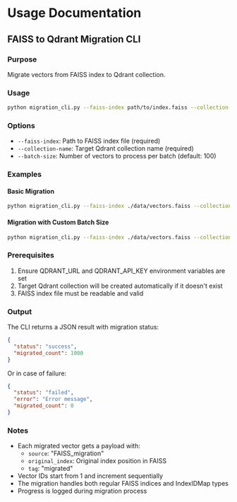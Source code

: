 # Usage Documentation

## FAISS to Qdrant Migration CLI

### Purpose
Migrate vectors from FAISS index to Qdrant collection.

### Usage

```bash
python migration_cli.py --faiss-index path/to/index.faiss --collection-name my_collection --batch-size 100
```

### Options

- `--faiss-index`: Path to FAISS index file (required)
- `--collection-name`: Target Qdrant collection name (required)
- `--batch-size`: Number of vectors to process per batch (default: 100)

### Examples

#### Basic Migration
```bash
python migration_cli.py --faiss-index ./data/vectors.faiss --collection-name documents
```

#### Migration with Custom Batch Size
```bash
python migration_cli.py --faiss-index ./data/vectors.faiss --collection-name documents --batch-size 50
```

### Prerequisites

1. Ensure QDRANT_URL and QDRANT_API_KEY environment variables are set
2. Target Qdrant collection will be created automatically if it doesn't exist
3. FAISS index file must be readable and valid

### Output

The CLI returns a JSON result with migration status:

```json
{
  "status": "success",
  "migrated_count": 1000
}
```

Or in case of failure:

```json
{
  "status": "failed",
  "error": "Error message",
  "migrated_count": 0
}
```

### Notes

- Each migrated vector gets a payload with:
  - `source`: "FAISS_migration"
  - `original_index`: Original index position in FAISS
  - `tag`: "migrated"
- Vector IDs start from 1 and increment sequentially
- The migration handles both regular FAISS indices and IndexIDMap types
- Progress is logged during migration process
